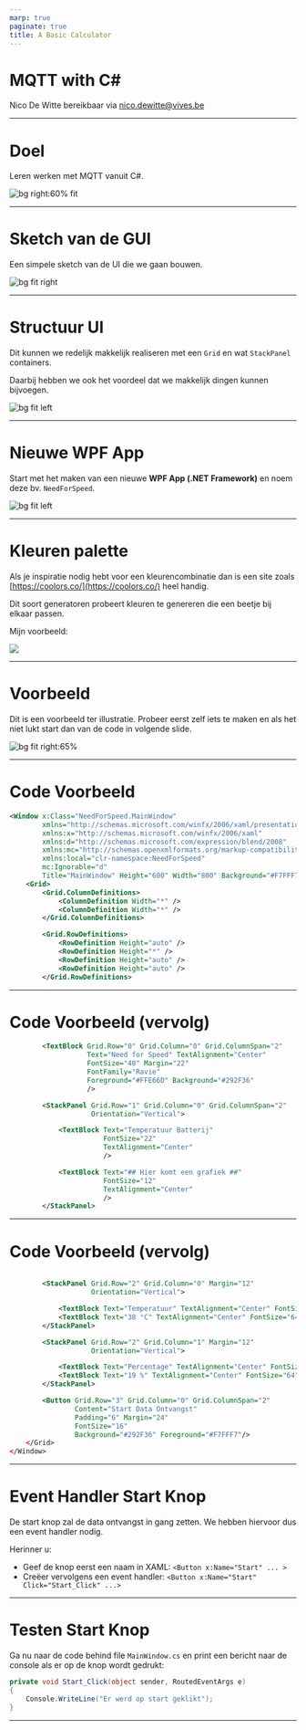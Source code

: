 ```yaml
---
marp: true
paginate: true
title: A Basic Calculator
---
```


# <!-- fit --> MQTT with C#

Nico De Witte
bereikbaar via [nico.dewitte@vives.be](mailto:nico.dewitte@vives.be)

---

# Doel

Leren werken met MQTT vanuit C#.

![bg right:60% fit](./img/mqtt-example.png)

---

# Sketch van de GUI

Een simpele sketch van de UI die we gaan bouwen.

![bg fit right](./img/sketch-ui.png)

---

# Structuur UI

Dit kunnen we redelijk makkelijk realiseren met een `Grid` en wat `StackPanel` containers.

Daarbij hebben we ook het voordeel dat we makkelijk dingen kunnen bijvoegen.

![bg fit left](./img/sketch-ui-structure.png)

---

# Nieuwe WPF App

Start met het maken van een nieuwe **WPF App (.NET Framework)** en noem deze bv. `NeedForSpeed`.

![bg fit left](./img/new-app.png)

---

# Kleuren palette

Als je inspiratie nodig hebt voor een kleurencombinatie dan is een site zoals [https://coolors.co/](https://coolors.co/) heel handig.

Dit soort generatoren probeert kleuren te genereren die een beetje bij elkaar passen.

Mijn voorbeeld:

![](./img/color-palette.png)

---

# Voorbeeld

Dit is een voorbeeld ter illustratie. Probeer eerst zelf iets te maken en als het niet lukt start dan van de code in volgende slide.

![bg fit right:65%](./img/teacher-result.png)

---

# Code Voorbeeld

```xml
<Window x:Class="NeedForSpeed.MainWindow"
        xmlns="http://schemas.microsoft.com/winfx/2006/xaml/presentation"
        xmlns:x="http://schemas.microsoft.com/winfx/2006/xaml"
        xmlns:d="http://schemas.microsoft.com/expression/blend/2008"
        xmlns:mc="http://schemas.openxmlformats.org/markup-compatibility/2006"
        xmlns:local="clr-namespace:NeedForSpeed"
        mc:Ignorable="d"
        Title="MainWindow" Height="600" Width="800" Background="#F7FFF7">
    <Grid>
        <Grid.ColumnDefinitions>
            <ColumnDefinition Width="*" />
            <ColumnDefinition Width="*" />
        </Grid.ColumnDefinitions>

        <Grid.RowDefinitions>
            <RowDefinition Height="auto" />
            <RowDefinition Height="*" />
            <RowDefinition Height="auto" />
            <RowDefinition Height="auto" />
        </Grid.RowDefinitions>
```

---

# Code Voorbeeld (vervolg)

```xml
        <TextBlock Grid.Row="0" Grid.Column="0" Grid.ColumnSpan="2"
                   Text="Need for Speed" TextAlignment="Center"
                   FontSize="48" Margin="22"
                   FontFamily="Ravie"
                   Foreground="#FFE66D" Background="#292F36"
                   />

        <StackPanel Grid.Row="1" Grid.Column="0" Grid.ColumnSpan="2"
                    Orientation="Vertical">

            <TextBlock Text="Temperatuur Batterij"
                       FontSize="22"
                       TextAlignment="Center"
                       />

            <TextBlock Text="## Hier komt een grafiek ##"
                       FontSize="12"
                       TextAlignment="Center"
                       />
        </StackPanel>
```

---

# Code Voorbeeld (vervolg)

```xml

        <StackPanel Grid.Row="2" Grid.Column="0" Margin="12"
                    Orientation="Vertical">

            <TextBlock Text="Temperatuur" TextAlignment="Center" FontSize="22" />
            <TextBlock Text="38 °C" TextAlignment="Center" FontSize="64" />
        </StackPanel>

        <StackPanel Grid.Row="2" Grid.Column="1" Margin="12"
                    Orientation="Vertical">

            <TextBlock Text="Percentage" TextAlignment="Center" FontSize="22" />
            <TextBlock Text="19 %" TextAlignment="Center" FontSize="64" />
        </StackPanel>

        <Button Grid.Row="3" Grid.Column="0" Grid.ColumnSpan="2"
                Content="Start Data Ontvangst"
                Padding="6" Margin="24"
                FontSize="16"
                Background="#292F36" Foreground="#F7FFF7"/>
    </Grid>
</Window>
```

---

# Event Handler Start Knop

De start knop zal de data ontvangst in gang zetten. We hebben hiervoor dus een event handler nodig.

Herinner u:

* Geef de knop eerst een naam in XAML: `<Button x:Name="Start" ... >`
* Creëer vervolgens een event handler: `<Button x:Name="Start" Click="Start_Click" ...>`

---

# Testen Start Knop

Ga nu naar de code behind file `MainWindow.cs` en print een bericht naar de console als er op de knop wordt gedrukt:

```csharp
private void Start_Click(object sender, RoutedEventArgs e)
{
    Console.WriteLine("Er werd op start geklikt");
}
```

---












<!-- https://www.hivemq.com/blog/mqtt-client-library-encyclopedia-m2mqtt/ -->
